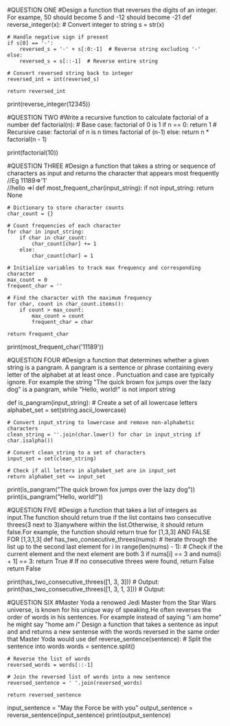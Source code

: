 #QUESTION ONE
#Design a function that reverses the digits of an integer. For exampe, 50 should become 5 and -12 should become -21 
def reverse_integer(x):
    # Convert integer to string
    s = str(x)
    
    # Handle negative sign if present
    if s[0] == '-':
        reversed_s = '-' + s[:0:-1]  # Reverse string excluding '-'
    else:
        reversed_s = s[::-1]  # Reverse entire string
    
    # Convert reversed string back to integer
    reversed_int = int(reversed_s)
    
    return reversed_int


print(reverse_integer(12345))

#QUESTION TWO
#Write a recursive function to calculate factorial of a number
def factorial(n):
    # Base case: factorial of 0 is 1
    if n == 0:
        return 1
    # Recursive case: factorial of n is n times factorial of (n-1)
    else:
        return n * factorial(n - 1)

print(factorial(10))

#QUESTION THREE
#Design a function that takes a string or sequence of characters as input and returns the character that appears most frequently            
//Eg 11189=>'1'                
//hello =>l
def most_frequent_char(input_string):
    if not input_string:
        return None
    
    # Dictionary to store character counts
    char_count = {}
    
    # Count frequencies of each character
    for char in input_string:
        if char in char_count:
            char_count[char] += 1
        else:
            char_count[char] = 1
    
    # Initialize variables to track max frequency and corresponding character
    max_count = 0
    frequent_char = ''
    
    # Find the character with the maximum frequency
    for char, count in char_count.items():
        if count > max_count:
            max_count = count
            frequent_char = char
    
    return frequent_char

print(most_frequent_char('11189'))  

#QUESTION FOUR
#Design a function that determines whether a given string is a pangram. A pangram is a sentence or phrase containing every letter of the alphabet at at least once . Punctuation and case are typically ignore. For example the string "The quick brown fox jumps over the lazy dog" is a pangram, while "Hello, world!" is not
import string

def is_pangram(input_string):
    # Create a set of all lowercase letters
    alphabet_set = set(string.ascii_lowercase)
    
    # Convert input_string to lowercase and remove non-alphabetic characters
    clean_string = ''.join(char.lower() for char in input_string if char.isalpha())
    
    # Convert clean_string to a set of characters
    input_set = set(clean_string)
    
    # Check if all letters in alphabet_set are in input_set
    return alphabet_set <= input_set


print(is_pangram("The quick brown fox jumps over the lazy dog")) 
print(is_pangram("Hello, world!"))  

#QUESTION FIVE
#Design a function that takes a list of integers as input.The function should return true if the list contains two consecutive threes(3 next to 3)anywhere within the list.Otherwise, it should return false.For example, the function should return true for [1,3,3] AND FALSE FOR [1,3,1,3]
def has_two_consecutive_threes(nums):
    # Iterate through the list up to the second last element
    for i in range(len(nums) - 1):
        # Check if the current element and the next element are both 3
        if nums[i] == 3 and nums[i + 1] == 3:
            return True
    # If no consecutive threes were found, return False
    return False

print(has_two_consecutive_threes([1, 3, 3]))     # Output:
print(has_two_consecutive_threes([1, 3, 1, 3]))  # Output:

#QUESTION SIX
#Master Yoda a renowed Jedi Master from the Star Wars universe, is known for his unique way of speaking.He often reverses the order of words in his sentences. For example instead of saying "i am home" he might say "home am i" Design a function that takes a sentence as input and and returns a new sentense with the words reversed in the same order that Master Yoda would use
def reverse_sentence(sentence):
    # Split the sentence into words
    words = sentence.split()
    
    # Reverse the list of words
    reversed_words = words[::-1]
    
    # Join the reversed list of words into a new sentence
    reversed_sentence = ' '.join(reversed_words)
    
    return reversed_sentence


input_sentence = "May the Force be with you"
output_sentence = reverse_sentence(input_sentence)
print(output_sentence)  




